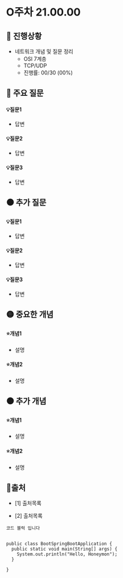 # O주차 21.00.00

## 👀 진행상황
- 네트워크 개념 및 질문 정리
    - OSI 7계층
    - TCP/UDP
    - 진행률: 00/30 (00%)

## 🔴 주요 질문

#### 💡질문1
   * 답변
   
#### 💡질문2
   * 답변
   
#### 💡질문3
   * 답변


## ⚫ 추가 질문

#### 💡질문1
   * 답변
   
#### 💡질문2
   * 답변
   
#### 💡질문3
   * 답변

## 🟡 중요한 개념

#### ⭐개념1
   * 설명

#### ⭐개념2
   * 설명

## ⚫ 추가 개념

#### ⭐개념1
   * 설명    

#### ⭐개념2
   * 설명

## 📃출처 
  * [1] 출처목록
  
  * [2] 출처목록
  
  `코드 블럭 입니다`
<pre>
<code>
public class BootSpringBootApplication {
  public static void main(String[] args) {
    System.out.println("Hello, Honeymon");
  }

}
</code>
</pre>
